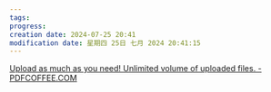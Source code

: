```yaml
---
tags: 
progress: 
creation date: 2024-07-25 20:41
modification date: 星期四 25日 七月 2024 20:41:15
---
```

[Upload as much as you need! Unlimited volume of uploaded files. - PDFCOFFEE.COM](https://pdfcoffee.com/)

